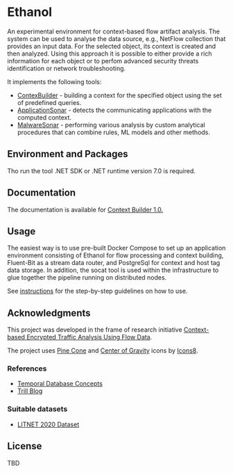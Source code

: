 # Ethanol

An experimental environment for context-based flow artifact analysis. 
The system can be used to analyse the data source, e.g., NetFlow collection that provides an input data. 
For the selected object, its context is created and then analyzed. Using this approach it is possible to either provide 
a rich information for each object or to perfom advanced security threats identification or network troubleshooting. 

It implements the following tools:

* [ContexBuilder](Source/Ethanol.ContextBuilder/Readme.md) - building a context for the specified object using the set of predefined queries.
* [ApplicationSonar](Source/Ethanol.ApplicationSonar/Readme.md) - detects the communicating applications with the computed context.
* [MalwareSonar](Source/Ethanol.MalwareSonar/Readme.md) - performing various analysis by custom analytical procedures that can combine rules, ML models and other methods.

## Environment and Packages

Tho run the tool .NET SDK or .NET runtime version 7.0 is required.

## Documentation

The documentation is available for [Context Builder 1.0.](Docs/ContextBuilder/Readme.md)

## Usage

The easiest way is to use pre-built Docker Compose to set up an application environment consisting of  Ethanol for flow processing and context building, Fluent-Bit as a stream data router, and PostgreSql for context and host tag data storage.
In addition, the socat tool is used within the infrastructure to glue together the pipeline running on distributed nodes.

See [instructions](Publish/Docker/Readme.md) for the step-by-step guidelines on how to use.

## Acknowledgments

This project was developed in the frame of research initiative [Context-based Encrypted Traffic Analysis Using Flow Data](https://www.fit.vut.cz/research/project/1445/.en).

The project uses [Pine Cone](https://icons8.com/icon/MrEybNsoqQoH/pine-cone") and [Center of Gravity](https://icons8.com/icon/JnSQSAhuEi7B/center-of-gravity) icons by [Icons8](https://icons8.com).


### References

* [Temporal Database Concepts](https://www.cs.uct.ac.za/mit_notes/database/htmls/chp18.html)
* [Trill Blog](https://cloudblogs.microsoft.com/opensource/2019/03/28/trill-101-how-to-add-temporal-queries-to-your-applications/)

### Suitable datasets

* [LITNET 2020 Dataset](https://dataset.litnet.lt/index.php)

## License

TBD
